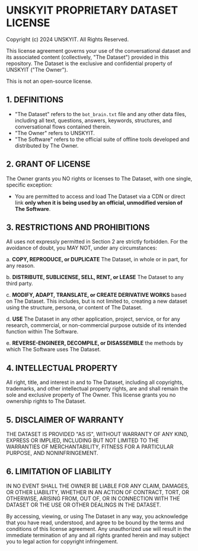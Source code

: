 # UNSKYIT PROPRIETARY DATASET LICENSE

Copyright (c) 2024 UNSKYIT. All Rights Reserved.

This license agreement governs your use of the conversational dataset and its associated content (collectively, "The Dataset") provided in this repository. The Dataset is the exclusive and confidential property of UNSKYIT ("The Owner").

This is not an open-source license.

## 1. DEFINITIONS

- "The Dataset" refers to the `bot_brain.txt` file and any other data files, including all text, questions, answers, keywords, structures, and conversational flows contained therein.
- "The Owner" refers to UNSKYIT.
- "The Software" refers to the official suite of offline tools developed and distributed by The Owner.

## 2. GRANT OF LICENSE

The Owner grants you NO rights or licenses to The Dataset, with one single, specific exception:

- You are permitted to access and load The Dataset via a CDN or direct link **only when it is being used by an official, unmodified version of The Software**.

## 3. RESTRICTIONS AND PROHIBITIONS

All uses not expressly permitted in Section 2 are strictly forbidden. For the avoidance of doubt, you MAY NOT, under any circumstances:

a. **COPY, REPRODUCE, or DUPLICATE** The Dataset, in whole or in part, for any reason.

b. **DISTRIBUTE, SUBLICENSE, SELL, RENT, or LEASE** The Dataset to any third party.

c. **MODIFY, ADAPT, TRANSLATE, or CREATE DERIVATIVE WORKS** based on The Dataset. This includes, but is not limited to, creating a new dataset using the structure, persona, or content of The Dataset.

d. **USE** The Dataset in any other application, project, service, or for any research, commercial, or non-commercial purpose outside of its intended function within The Software.

e. **REVERSE-ENGINEER, DECOMPILE, or DISASSEMBLE** the methods by which The Software uses The Dataset.

## 4. INTELLECTUAL PROPERTY

All right, title, and interest in and to The Dataset, including all copyrights, trademarks, and other intellectual property rights, are and shall remain the sole and exclusive property of The Owner. This license grants you no ownership rights to The Dataset.

## 5. DISCLAIMER OF WARRANTY

THE DATASET IS PROVIDED "AS IS", WITHOUT WARRANTY OF ANY KIND, EXPRESS OR IMPLIED, INCLUDING BUT NOT LIMITED TO THE WARRANTIES OF MERCHANTABILITY, FITNESS FOR A PARTICULAR PURPOSE, AND NONINFRINGEMENT.

## 6. LIMITATION OF LIABILITY

IN NO EVENT SHALL THE OWNER BE LIABLE FOR ANY CLAIM, DAMAGES, OR OTHER LIABILITY, WHETHER IN AN ACTION OF CONTRACT, TORT, OR OTHERWISE, ARISING FROM, OUT OF, OR IN CONNECTION WITH THE DATASET OR THE USE OR OTHER DEALINGS IN THE DATASET.

By accessing, viewing, or using The Dataset in any way, you acknowledge that you have read, understood, and agree to be bound by the terms and conditions of this license agreement. Any unauthorized use will result in the immediate termination of any and all rights granted herein and may subject you to legal action for copyright infringement.
